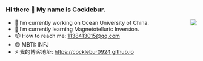 ### Hi there 👋 My name is Cocklebur.

<img align="right" src="https://github-readme-stats.vercel.app/api?username=cocklebur0924&show_icons=true&icon_color=CE1D2D&text_color=718096&bg_color=ffffff&hide_title=true" />

<!--
**cocklebur0924/cocklebur0924** is a ✨ _special_ ✨ repository because its `README.md` (this file) appears on your GitHub profile.

Here are some ideas to get you started:

- 🔭 I’m currently working on Ocean University of China.
- 🌱 I’m currently learning Magnetotelluric Inversion.
- 👯 I’m looking to collaborate on ...
- 🤔 I’m looking for help with ...
- 💬 Ask me about ...
- 📫 How to reach me: 1138413015@qq.com
- 😄 Pronouns: ...
- ⚡ Fun fact: ...
-->

- 🔭 I’m currently working on Ocean University of China.
- 🌱 I’m currently learning Magnetotelluric Inversion.
- 📫 How to reach me: 1138413015@qq.com
- 😄 MBTI: INFJ
- ⚡ 我的博客地址: https://cocklebur0924.github.io

<!-- ![](https://github-readme-stats.vercel.app/api?username=cocklebur0924) -->


